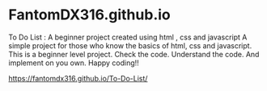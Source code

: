 # FantomDX316.github.io
To Do List : A beginner project created using html , css and javascript
A simple project for those who know the basics of html, css and javascript. This is a beginner level project.
Check the code.
Understand the code.
And implement on you own.
Happy coding!!

https://fantomdx316.github.io/To-Do-List/

